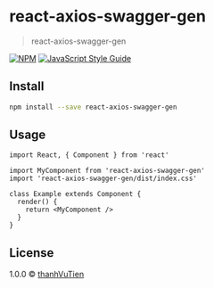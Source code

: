 # react-axios-swagger-gen

> react-axios-swagger-gen

[![NPM](https://img.shields.io/npm/v/react-axios-swagger-gen.svg)](https://www.npmjs.com/package/react-axios-swagger-gen) [![JavaScript Style Guide](https://img.shields.io/badge/code_style-standard-brightgreen.svg)](https://standardjs.com)

## Install

```bash
npm install --save react-axios-swagger-gen
```

## Usage

```tsx
import React, { Component } from 'react'

import MyComponent from 'react-axios-swagger-gen'
import 'react-axios-swagger-gen/dist/index.css'

class Example extends Component {
  render() {
    return <MyComponent />
  }
}
```

## License

1.0.0 © [thanhVuTien](https://github.com/thanhVuTien)
